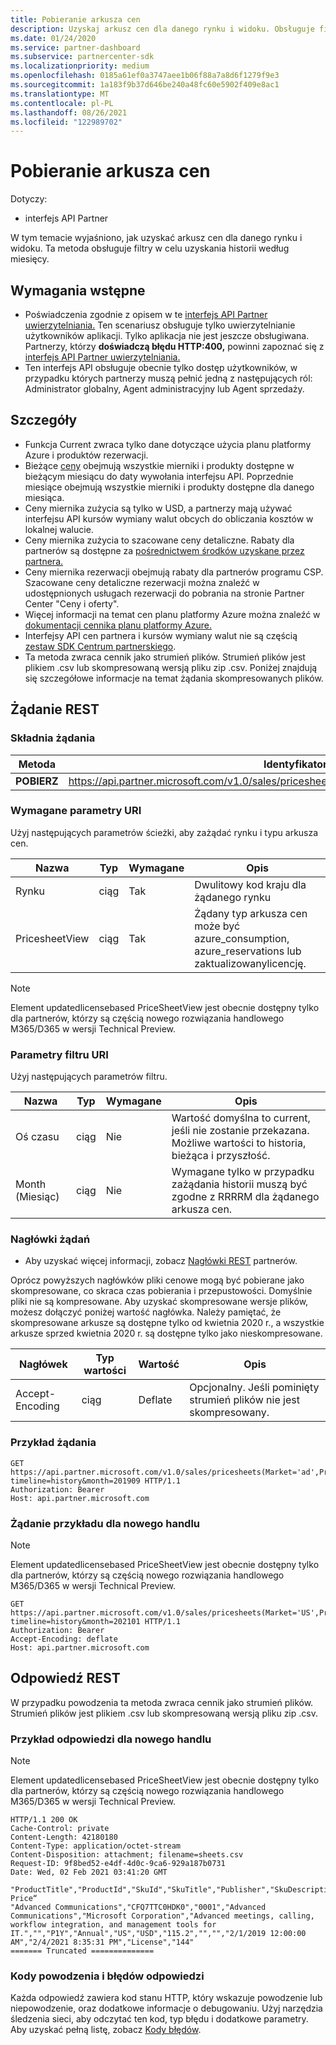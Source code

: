 ```yaml
---
title: Pobieranie arkusza cen
description: Uzyskaj arkusz cen dla danego rynku i widoku. Obsługuje filtry w celu uzyskania historii według miesięcy.
ms.date: 01/24/2020
ms.service: partner-dashboard
ms.subservice: partnercenter-sdk
ms.localizationpriority: medium
ms.openlocfilehash: 0185a61ef0a3747aee1b06f88a7a8d6f1279f9e3
ms.sourcegitcommit: 1a183f9b37d646be240a48fc60e5902f409e8ac1
ms.translationtype: MT
ms.contentlocale: pl-PL
ms.lasthandoff: 08/26/2021
ms.locfileid: "122989702"
---
```

# <a name="get-a-price-sheet"></a>Pobieranie arkusza cen

Dotyczy:

- interfejs API Partner

W tym temacie wyjaśniono, jak uzyskać arkusz cen dla danego rynku i widoku. Ta metoda obsługuje filtry w celu uzyskania historii według miesięcy.

## <a name="prerequisites"></a>Wymagania wstępne

- Poświadczenia zgodnie z opisem w te [interfejs API Partner uwierzytelniania.](api-authentication.md) Ten scenariusz obsługuje tylko uwierzytelnianie użytkowników aplikacji. Tylko aplikacja nie jest jeszcze obsługiwana. Partnerzy, którzy **doświadczą błędu HTTP:400,** powinni zapoznać się z [interfejs API Partner uwierzytelniania.](api-authentication.md)
- Ten interfejs API obsługuje obecnie tylko dostęp użytkowników, w przypadku których partnerzy muszą pełnić jedną z następujących ról: Administrator globalny, Agent administracyjny lub Agent sprzedaży.

## <a name="details"></a>Szczegóły

- Funkcja Current zwraca tylko dane dotyczące użycia planu platformy Azure i produktów rezerwacji.
- Bieżące [ceny](pricing.md) obejmują wszystkie mierniki i produkty dostępne w bieżącym miesiącu do daty wywołania interfejsu API. Poprzednie miesiące obejmują wszystkie mierniki i produkty dostępne dla danego miesiąca.
- Ceny miernika zużycia są tylko w USD, a partnerzy mają używać interfejsu API kursów wymiany walut obcych do obliczania kosztów w lokalnej walucie.
- Ceny miernika zużycia to szacowane ceny detaliczne. Rabaty dla partnerów są dostępne za [pośrednictwem środków uzyskane przez partnera.](/partner-center/partner-earned-credit-explanation)
- Ceny miernika rezerwacji obejmują rabaty dla partnerów programu CSP. Szacowane ceny detaliczne rezerwacji można znaleźć w udostępnionych usługach rezerwacji do pobrania na stronie Partner Center "Ceny i oferty".
- Więcej informacji na temat cen planu platformy Azure można znaleźć w [dokumentacji cennika planu platformy Azure.](/partner-center/azure-plan-price-list)
- Interfejsy API cen partnera i kursów wymiany walut nie są częścią [zestaw SDK Centrum partnerskiego](get-started.md).
- Ta metoda zwraca cennik jako strumień plików. Strumień plików jest plikiem .csv lub skompresowaną wersją pliku zip .csv. Poniżej znajdują się szczegółowe informacje na temat żądania skompresowanych plików.

## <a name="rest-request"></a>Żądanie REST

### <a name="request-syntax"></a>Składnia żądania

| Metoda   | Identyfikator URI żądania                                                                                                 |
|----------|-------------------------------------------------------------------------------------------------------------|
| **POBIERZ** | https://api.partner.microsoft.com/v1.0/sales/pricesheets(Market='{market}',PricesheetView='{view}')/$value                                     |

### <a name="uri-required-parameters"></a>Wymagane parametry URI

Użyj następujących parametrów ścieżki, aby zażądać rynku i typu arkusza cen.

| Nazwa                   | Typ     | Wymagane | Opis                                                     |
|------------------------|----------|----------|-----------------------------------------------------------------|
|Rynku                      | ciąg   | Tak       | Dwulitowy kod kraju dla żądanego rynku       |
|PricesheetView | ciąg   | Tak       | Żądany typ arkusza cen może być azure_consumption, azure_reservations lub zaktualizowanylicencję.  |

> [!Note]
> Element updatedlicensebased PriceSheetView jest obecnie dostępny tylko dla partnerów, którzy są częścią nowego rozwiązania handlowego M365/D365 w wersji Technical Preview.

### <a name="uri-filter-parameters"></a>Parametry filtru URI

Użyj następujących parametrów filtru.

| Nazwa                   | Typ     | Wymagane | Opis                                                     |
|------------------------|----------|----------|-----------------------------------------------------------------|
|Oś czasu| ciąg   | Nie| Wartość domyślna to current, jeśli nie zostanie przekazana. Możliwe wartości to historia, bieżąca i przyszłość.       |
|Month (Miesiąc)| ciąg   | Nie| Wymagane tylko w przypadku zażądania historii muszą być zgodne z RRRRM dla żądanego arkusza cen.       |

### <a name="request-headers"></a>Nagłówki żądań

- Aby uzyskać więcej informacji, zobacz [Nagłówki REST](headers.md) partnerów.

Oprócz powyższych nagłówków pliki cenowe mogą być pobierane jako skompresowane, co skraca czas pobierania i przepustowości. Domyślnie pliki nie są kompresowane. Aby uzyskać skompresowane wersje plików, możesz dołączyć poniżej wartość nagłówka. Należy pamiętać, że skompresowane arkusze są dostępne tylko od kwietnia 2020 r., a wszystkie arkusze sprzed kwietnia 2020 r. są dostępne tylko jako nieskompresowane.

| Nagłówek                   | Typ wartości     | Wartość | Opis                                                     |
|------------------------|----------|----------|-----------------------------------------------------------------|
|Accept-Encoding| ciąg   | Deflate| Opcjonalny. Jeśli pominięty strumień plików nie jest skompresowany.       |

### <a name="request-example"></a>Przykład żądania

```http
GET https://api.partner.microsoft.com/v1.0/sales/pricesheets(Market='ad',PricesheetView='azure_consumption')/$value?timeline=history&month=201909 HTTP/1.1
Authorization: Bearer
Host: api.partner.microsoft.com

```
### <a name="request-example-for-new-commerce"></a>Żądanie przykładu dla nowego handlu

> [!Note]
> Element updatedlicensebased PriceSheetView jest obecnie dostępny tylko dla partnerów, którzy są częścią nowego rozwiązania handlowego M365/D365 w wersji Technical Preview.

```http
GET https://api.partner.microsoft.com/v1.0/sales/pricesheets(Market='US',PricesheetView='updatedlicensebased')/$value?timeline=history&month=202101 HTTP/1.1
Authorization: Bearer
Accept-Encoding: deflate
Host: api.partner.microsoft.com

```

## <a name="rest-response"></a>Odpowiedź REST

W przypadku powodzenia ta metoda zwraca cennik jako strumień plików. Strumień plików jest plikiem .csv lub skompresowaną wersją pliku zip .csv.

### <a name="response-example-for-new-commerce"></a>Przykład odpowiedzi dla nowego handlu

> [!Note]
> Element updatedlicensebased PriceSheetView jest obecnie dostępny tylko dla partnerów, którzy są częścią nowego rozwiązania handlowego M365/D365 w wersji Technical Preview.

``` http
HTTP/1.1 200 OK
Cache-Control: private
Content-Length: 42180180
Content-Type: application/octet-stream
Content-Disposition: attachment; filename=sheets.csv
Request-ID: 9f8bed52-e4df-4d0c-9ca6-929a187b0731
Date: Wed, 02 Feb 2021 03:41:20 GMT

"ProductTitle","ProductId","SkuId","SkuTitle","Publisher","SkuDescription","UnitOfMeasure","TermDuration","BillingPlan","Market","Currency","UnitPrice","PricingTierRangeMin","PricingTierRangeMax","EffectiveStartDate","EffectiveEndDate","Tags","ERP Price“
"Advanced Communications","CFQ7TTC0HDK0","0001","Advanced Communications","Microsoft Corporation","Advanced meetings, calling, workflow integration, and management tools for IT.","","P1Y","Annual","US","USD","115.2","","","2/1/2019 12:00:00 AM","2/4/2021 8:35:31 PM","License","144"
======= Truncated ==============

```

### <a name="response-success-and-error-codes"></a>Kody powodzenia i błędów odpowiedzi

Każda odpowiedź zawiera kod stanu HTTP, który wskazuje powodzenie lub niepowodzenie, oraz dodatkowe informacje o debugowaniu. Użyj narzędzia śledzenia sieci, aby odczytać ten kod, typ błędu i dodatkowe parametry. Aby uzyskać pełną listę, zobacz [Kody błędów](error-codes.md).
